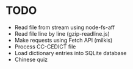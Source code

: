 # TODO

- Read file from stream using node-fs-aff
- Read file line by line (gzip-readline.js)
- Make requests using Fetch API (milkis)
- Process CC-CEDICT file
- Load dictionary entries into SQLite database
- Chinese quiz

